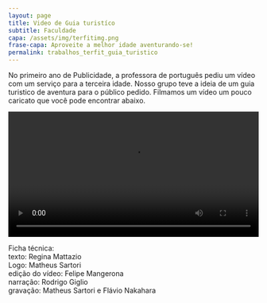 ```yaml
---
layout: page
title: Video de Guia turistíco
subtitle: Faculdade
capa: /assets/img/terfitimg.png
frase-capa: Aproveite a melhor idade aventurando-se!
permalink: trabalhos_terfit_guia_turistico
---
```


No primeiro ano de Publicidade, a professora de português pediu um vídeo com um serviço para a terceira idade. Nosso grupo teve a ideia de um guia turistico de aventura para o público pedido. Filmamos um vídeo um pouco caricato que você pode encontrar abaixo.


<video ref='Terfit' controls src="https://github.com/ReMattazio/remattazio.github.io/blob/master/assets/mids/Terfit.mp4?raw=true" class="trab-image" style="width:100%;">seu navegador nao suporta video</video>



Ficha técnica:  
texto: Regina Mattazio  
Logo: Matheus Sartori  
edição do vídeo: Felipe Mangerona  
narração: Rodrigo Giglio  
gravação: Matheus Sartori e Flávio Nakahara
